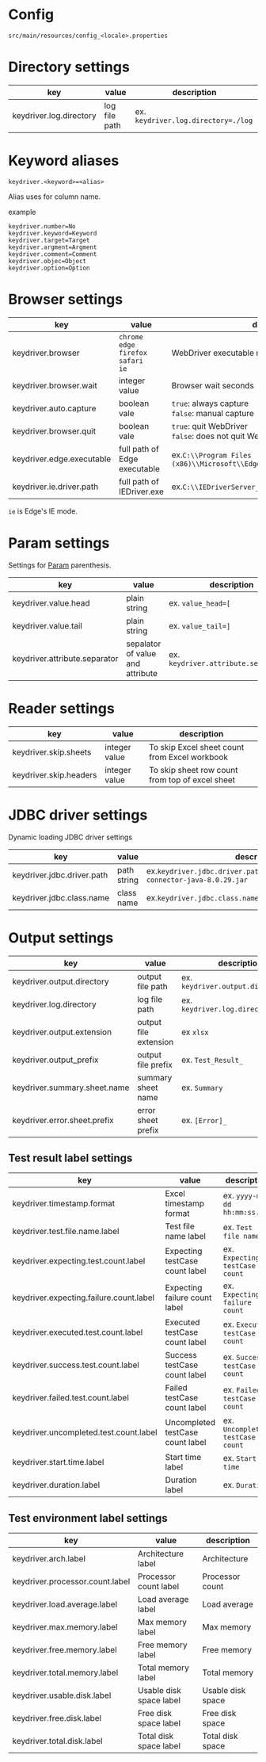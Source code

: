 Config
====

```
src/main/resources/config_<locale>.properties
```

# Directory settings

| key| value            | description                             |
----- |------------------|-----------------------------------------
| keydriver.log.directory | log file path | ex. ```keydriver.log.directory=./log``` |   

# Keyword aliases

```
keydriver.<keyword>=<alias>
```

Alias uses for column name.

example

```
keydriver.number=No
keydriver.keyword=Keyword
keydriver.target=Target
keydriver.argment=Argment
keydriver.comment=Comment
keydriver.objec=Object
keydriver.option=Option
```

# Browser settings

| key| value                                                                | description                                               |
----|----------------------------------------------------------------------|-----------------------------------------------------------
| keydriver.browser | ```chrome```<br>```edge```<br>```firefox```<br>```safari```<br>```ie``` | WebDriver executable name                                 |
| keydriver.browser.wait | integer value                                                        | Browser wait seconds                                      |
| keydriver.auto.capture | boolean vale                                                         | ```true```: always capture<br>```false```: manual capture |
| keydriver.browser.quit | boolean vale                                                         | ```true```: quit WebDriver<br>```false```: does not quit WebDriver |
| keydriver.edge.executable | full path of Edge executable | ex.```C:\\Program Files (x86)\\Microsoft\\Edge\\Application\\msedge.exe``` |
| keydriver.ie.driver.path | full path of IEDriver.exe | ex.```C:\\IEDriverServer_x64_4.3.0\\IEDriverServer.exe``` |

```ie``` is Edge's IE mode.

# Param settings

Settings for [Param](Param.md) parenthesis.

| key| value                            | description                               |
------|----------------------------------|-------------------------------------------
| keydriver.value.head | plain string                     | ex. ```value_head=[```                    |
| keydriver.value.tail | plain string                     | ex. ```value_tail=]```                    |
| keydriver.attribute.separator | sepalator of value and attribute | ex. ```keydriver.attribute.separator=#``` |

# Reader settings

| key             | value | description                                     |
------------------|-------|-------------------------------------------------
| keydriver.skip.sheets | integer value | To skip Excel sheet count from Excel workbook   |
| keydriver.skip.headers | integer value | To skip sheet row count from top of excel sheet | 

# JDBC driver settings

Dynamic loading JDBC driver settings

| key             | value | description                                                                            |
------------------|-------|----------------------------------------------------------------------------------------
| keydriver.jdbc.driver.path | path string | ex.```keydriver.jdbc.driver.path=/home/yasuyuki/lib/mysql-connector-java-8.0.29.jar``` |
| keydriver.jdbc.class.name  | class name | ex.```keydriver.jdbc.class.name=com.mysql.jdbc.Driver```                               | 

# Output settings

| key| value            | description                             |
----- |------------------|-----------------------------------------
| keydriver.output.directory | output file path | ex. ```keydriver.output.directory=.```  |
| keydriver.log.directory | log file path | ex. ```keydriver.log.directory=./log``` |   
| keydriver.output.extension | output file extension | ex ```xlsx```                           |
| keydriver.output_prefix | output file prefix | ex. ```Test_Result_```                  |
| keydriver.summary.sheet.name | summary sheet name | ex. ```Summary```                       |
| keydriver.error.sheet.prefix | error sheet prefix | ex. ```[Error]_```                      |

## Test result label settings

| key| value                         | description |
----- |-------------------------------|--------------
| keydriver.timestamp.format | Excel timestamp format        | ex. ```yyyy-mm-dd hh:mm:ss.000``` |
| keydriver.test.file.name.label | Test file name label | ex. ```Test file name``` |
| keydriver.expecting.test.count.label | Expecting testCase count label    | ex. ```Expecting testCase count``` |
| keydriver.expecting.failure.count.label | Expecting failure count label | ex. ```Expecting failure count``` |
| keydriver.executed.test.count.label | Executed testCase count label     | ex. ```Executed testCase count``` |
| keydriver.success.test.count.label | Success testCase count label      | ex. ```Success testCase count``` |
| keydriver.failed.test.count.label | Failed testCase count label       | ex. ```Failed testCase count``` |
| keydriver.uncompleted.test.count.label | Uncompleted testCase count label  | ex. ```Uncompleted testCase count``` |
| keydriver.start.time.label | Start time label              | ex. ```Start time``` |
| keydriver.duration.label | Duration label                | ex. ```Duration``` |


## Test environment label settings

| key| value                   | description |
----- |-------------------------|--------------
| keydriver.arch.label | Architecture label      | Architecture |
| keydriver.processor.count.label | Processor count label   | Processor count |
| keydriver.load.average.label | Load average label      | Load average |
| keydriver.max.memory.label | Max memory label        | Max memory |
| keydriver.free.memory.label | Free memory label       | Free memory |
| keydriver.total.memory.label | Total memory label      | Total memory |
| keydriver.usable.disk.label | Usable disk space label | Usable disk space |
| keydriver.free.disk.label | Free disk space label   | Free disk space |
| keydriver.total.disk.label | Total disk space label  | Total disk space |